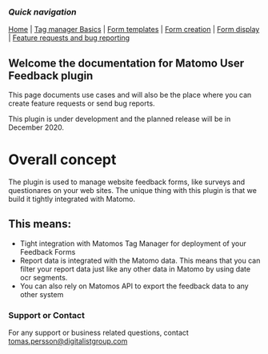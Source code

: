 ### *Quick navigation*

[Home](./index.md) | [Tag manager Basics](./tag-manager-basics.md) | [Form templates](./form-templates.md) | [Form creation](./form-creation.md) | [Form display](./form-display.md) | [Feature requests and bug reporting](./feature-requests-and-bug-reporting.md)

## Welcome the documentation for Matomo User Feedback plugin

This page documents use cases and will also be the place where you can create feature requests or send bug reports. 

This plugin is under development and the planned release will be in December 2020.

# Overall concept
The plugin is used to manage website feedback forms, like surveys and questionares on your web sites.
The unique thing with this plugin is that we build it tightly integrated with Matomo.

## This means:
- Tight integration with Matomos Tag Manager for deployment of your Feedback Forms
- Report data is integrated with the Matomo data. This means that you can filter your report data just like any other data in Matomo by using date ocr segments.
- You can also rely on Matomos API to export the feedback data to any other system


### Support or Contact
For any support or business related questions, contact tomas.persson@digitalistgroup.com
